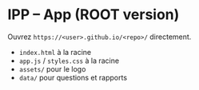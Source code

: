 # IPP – App (ROOT version)

Ouvrez `https://<user>.github.io/<repo>/` directement.
- `index.html` à la racine
- `app.js` / `styles.css` à la racine
- `assets/` pour le logo
- `data/` pour questions et rapports
